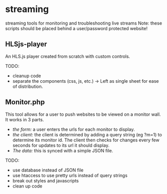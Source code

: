 # streaming
streaming tools for monitoring and troubleshooting live streams
Note: these scripts should be placed behind a user/password protected website!

## HLSjs-player

An HLS.js player created from scratch with custom controls.

TODO:
- cleanup code
- separate the components (css, js, etc.)  -> Left as single sheet for ease of distribution.

## Monitor.php

This tool allows for a user to push websites to be viewed on a monitor wall.  It works in 3 parts.

- *the form:* a user enters the urls for each monitor to display.
- *the client:* the client is determined by adding a query string (eg ?m=1) to determine its monitor id.  The client then checks for changes every few seconds for updates to its url it should display.
- *The data:* this is synced with a simple JSON file.

TODO:
- use database instead of JSON file
- use htaccess to use pretty urls instead of query strings
- break out styles and javascripts
- clean up code
